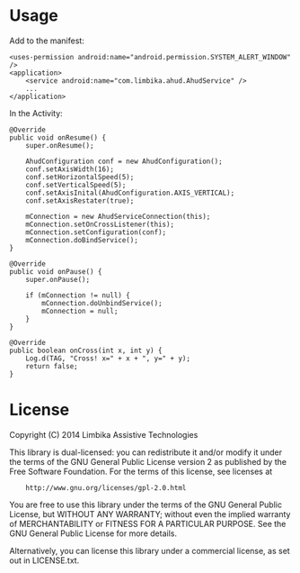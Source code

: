 # Usage

Add to the manifest:
	
	<uses-permission android:name="android.permission.SYSTEM_ALERT_WINDOW" />
	<application>
		<service android:name="com.limbika.ahud.AhudService" />
		...
	</application>
	

In the Activity:


	@Override
	public void onResume() {
		super.onResume();
		
		AhudConfiguration conf = new AhudConfiguration();
		conf.setAxisWidth(16);
		conf.setHorizontalSpeed(5);
		conf.setVerticalSpeed(5);
		conf.setAxisInital(AhudConfiguration.AXIS_VERTICAL);
		conf.setAxisRestater(true);
		
		mConnection = new AhudServiceConnection(this);
		mConnection.setOnCrossListener(this);
		mConnection.setConfiguration(conf);
		mConnection.doBindService();
	}

	@Override
	public void onPause() {
		super.onPause();
		
		if (mConnection != null) {
			mConnection.doUnbindService();
			mConnection = null;
		}
	}

	@Override
	public boolean onCross(int x, int y) {
		Log.d(TAG, "Cross! x=" + x + ", y=" + y);
		return false;
	}
	
	
	
# License

Copyright (C) 2014 Limbika Assistive Technologies

This library is dual-licensed: you can redistribute it and/or modify
it under the terms of the GNU General Public License version 2 as 
published by the Free Software Foundation. For the terms of this 
license, see licenses at

		http://www.gnu.org/licenses/gpl-2.0.html

You are free to use this library under the terms of the GNU General
Public License, but WITHOUT ANY WARRANTY; without even the implied 
warranty of MERCHANTABILITY or FITNESS FOR A PARTICULAR PURPOSE.
See the GNU General Public License for more details.

Alternatively, you can license this library under a commercial
license, as set out in LICENSE.txt.

